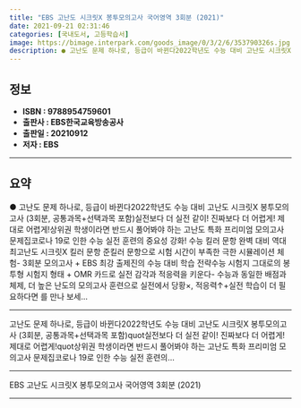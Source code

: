 ```yaml
---
title: "EBS 고난도 시크릿X 봉투모의고사 국어영역 3회분 (2021)"
date: 2021-09-21 02:31:46
categories: [국내도서, 고등학습서]
image: https://bimage.interpark.com/goods_image/0/3/2/6/353790326s.jpg
description: ● 고난도 문제 하나로, 등급이 바뀐다2022학년도 수능 대비 고난도 시크릿X 봉투모의고사 (3회분, 공통과목+선택과목 포함)실전보다 더 실전 같이! 진짜보다 더 어렵게! 제대로 어렵게!상위권 학생이라면 반드시 풀어봐야 하는 고난도 특화 프리미엄 모의고사 문제집코로나 19로 인한 수능
---
```


## **정보**

- **ISBN : 9788954759601**
- **출판사 : EBS한국교육방송공사**
- **출판일 : 20210912**
- **저자 : EBS**

------



## **요약**

●  고난도 문제 하나로, 등급이 바뀐다2022학년도 수능 대비 고난도 시크릿X 봉투모의고사 (3회분, 공통과목+선택과목 포함)실전보다 더 실전 같이! 진짜보다 더 어렵게! 제대로 어렵게!상위권 학생이라면 반드시 풀어봐야 하는 고난도 특화 프리미엄 모의고사 문제집코로나 19로 인한 수능 실전 훈련의 중요성 강화! 수능 킬러 문항 완벽 대비 역대 최고난도 시크릿X 킬러 문항  준킬러 문항으로 시험 시간이 부족한 극한 시뮬레이션 체험- 3회분 모의고사 + EBS 최강 출제진의 수능 대비 학습 전략수능 시험지 그대로의 봉투형 시험지 형태 + OMR 카드로 실전 감각과 적응력을 키운다- 수능과 동일한 배점과 체제, 더 높은 난도의 모의고사 훈련으로 실전에서 당황×, 적응력↑+실전 학습이 더 필요하다면 를 만나 보세...

------

고난도 문제 하나로, 등급이 바뀐다2022학년도 수능 대비 고난도 시크릿X 봉투모의고사 (3회분, 공통과목+선택과목 포함)quot실전보다 더 실전 같이! 진짜보다 더 어렵게! 제대로 어렵게!quot상위권 학생이라면 반드시 풀어봐야 하는 고난도 특화 프리미엄 모의고사 문제집코로나 19로 인한 수능 실전 훈련의... 

------


EBS 고난도 시크릿X 봉투모의고사 국어영역 3회분 (2021) 

------


